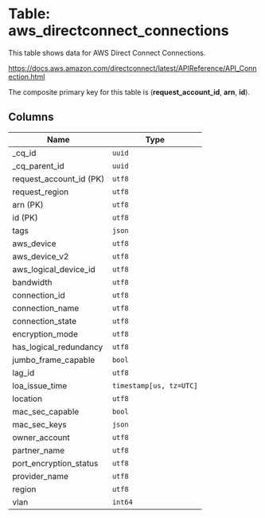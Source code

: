 # Table: aws_directconnect_connections

This table shows data for AWS Direct Connect Connections.

https://docs.aws.amazon.com/directconnect/latest/APIReference/API_Connection.html

The composite primary key for this table is (**request_account_id**, **arn**, **id**).

## Columns

| Name          | Type          |
| ------------- | ------------- |
|_cq_id|`uuid`|
|_cq_parent_id|`uuid`|
|request_account_id (PK)|`utf8`|
|request_region|`utf8`|
|arn (PK)|`utf8`|
|id (PK)|`utf8`|
|tags|`json`|
|aws_device|`utf8`|
|aws_device_v2|`utf8`|
|aws_logical_device_id|`utf8`|
|bandwidth|`utf8`|
|connection_id|`utf8`|
|connection_name|`utf8`|
|connection_state|`utf8`|
|encryption_mode|`utf8`|
|has_logical_redundancy|`utf8`|
|jumbo_frame_capable|`bool`|
|lag_id|`utf8`|
|loa_issue_time|`timestamp[us, tz=UTC]`|
|location|`utf8`|
|mac_sec_capable|`bool`|
|mac_sec_keys|`json`|
|owner_account|`utf8`|
|partner_name|`utf8`|
|port_encryption_status|`utf8`|
|provider_name|`utf8`|
|region|`utf8`|
|vlan|`int64`|